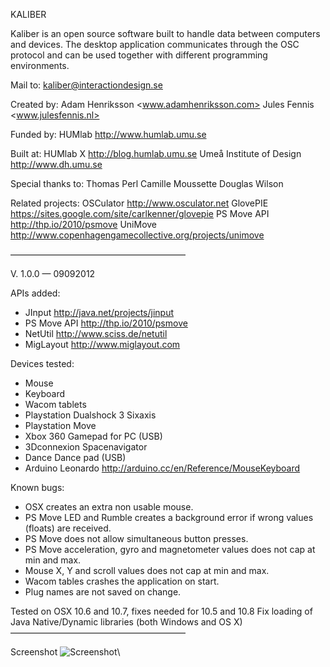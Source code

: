 KALIBER

Kaliber is an open source software built to handle data between computers and devices. The desktop application communicates through the OSC protocol and can be used together with different programming environments.

Mail to:
kaliber@interactiondesign.se

Created by:
Adam Henriksson <www.adamhenriksson.com>
Jules Fennis <www.julesfennis.nl>

Funded by:
HUMlab <http://www.humlab.umu.se>

Built at:
HUMlab X <http://blog.humlab.umu.se>
Umeå Institute of Design <http://www.dh.umu.se>

Special thanks to:
Thomas Perl
Camille Moussette
Douglas Wilson

Related projects:
OSCulator <http://www.osculator.net>
GlovePIE <https://sites.google.com/site/carlkenner/glovepie>
PS Move API <http://thp.io/2010/psmove>
UniMove <http://www.copenhagengamecollective.org/projects/unimove>

————————————————————

V. 1.0.0 — 09092012

APIs added:
- JInput <http://java.net/projects/jinput>
- PS Move API <http://thp.io/2010/psmove>
- NetUtil <http://www.sciss.de/netutil>
- MigLayout <http://www.miglayout.com>

Devices tested:
- Mouse
- Keyboard
- Wacom tablets
- Playstation Dualshock 3 Sixaxis
- Playstation Move
- Xbox 360 Gamepad for PC (USB)
- 3Dconnexion Spacenavigator
- Dance Dance pad (USB)
- Arduino Leonardo <http://arduino.cc/en/Reference/MouseKeyboard>


Known bugs:
- OSX creates an extra non usable mouse.
- PS Move LED and Rumble creates a background error if wrong values (floats) are received.
- PS Move does not allow simultaneous button presses.
- PS Move acceleration, gyro and magnetometer values does not cap at min and max.
- Mouse X, Y and scroll values does not cap at min and max.
- Wacom tables crashes the application on start.
- Plug names are not saved on change.

Tested on OSX 10.6 and 10.7, fixes needed for 10.5 and 10.8
Fix loading of Java Native/Dynamic libraries (both Windows and OS X)
————————————————————

Screenshot
![Screenshot](https://github.com/JKFennis/Kaliber/tree/master/img/Kaliber_app.png)\
